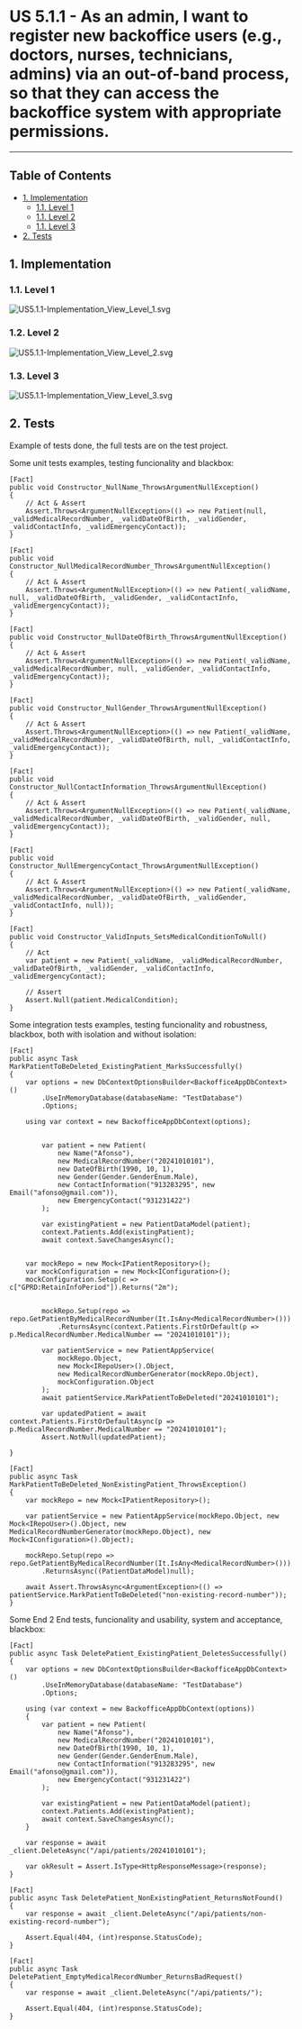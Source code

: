 # US 5.1.1 - As an admin, I want to register new backoffice users (e.g., doctors, nurses, technicians, admins) via an out-of-band process, so that they can access the backoffice system with appropriate permissions.

---

## Table of Contents

- [1. Implementation](#1-analysis)
    - [1.1. Level 1](#11-implementation-view)
    - [1.1. Level 2](#12-implementation-view)
    - [1.1. Level 3](#13-implementation-view)
- [2. Tests](#2-tests)



## 1. Implementation

### 1.1. Level 1

![US5.1.1-Implementation_View_Level_1.svg](3.Implementation_Views%2FUS5.1.1-Implementation_View_Level_1.svg)

### 1.2. Level 2

![US5.1.1-Implementation_View_Level_2.svg](3.Implementation_Views%2FUS5.1.1-Implementation_View_Level_2.svg)

### 1.3. Level 3

![US5.1.1-Implementation_View_Level_3.svg](3.Implementation_Views%2FUS5.1.1-Implementation_View_Level_3.svg)

## 2. Tests

Example of tests done, the full tests are on the test project.

Some unit tests examples, testing funcionality and blackbox:

    [Fact]
    public void Constructor_NullName_ThrowsArgumentNullException()
    {
        // Act & Assert
        Assert.Throws<ArgumentNullException>(() => new Patient(null, _validMedicalRecordNumber, _validDateOfBirth, _validGender, _validContactInfo, _validEmergencyContact));
    }

    [Fact]
    public void Constructor_NullMedicalRecordNumber_ThrowsArgumentNullException()
    {
        // Act & Assert
        Assert.Throws<ArgumentNullException>(() => new Patient(_validName, null, _validDateOfBirth, _validGender, _validContactInfo, _validEmergencyContact));
    }

    [Fact]
    public void Constructor_NullDateOfBirth_ThrowsArgumentNullException()
    {
        // Act & Assert
        Assert.Throws<ArgumentNullException>(() => new Patient(_validName, _validMedicalRecordNumber, null, _validGender, _validContactInfo, _validEmergencyContact));
    }

    [Fact]
    public void Constructor_NullGender_ThrowsArgumentNullException()
    {
        // Act & Assert
        Assert.Throws<ArgumentNullException>(() => new Patient(_validName, _validMedicalRecordNumber, _validDateOfBirth, null, _validContactInfo, _validEmergencyContact));
    }

    [Fact]
    public void Constructor_NullContactInformation_ThrowsArgumentNullException()
    {
        // Act & Assert
        Assert.Throws<ArgumentNullException>(() => new Patient(_validName, _validMedicalRecordNumber, _validDateOfBirth, _validGender, null, _validEmergencyContact));
    }

    [Fact]
    public void Constructor_NullEmergencyContact_ThrowsArgumentNullException()
    {
        // Act & Assert
        Assert.Throws<ArgumentNullException>(() => new Patient(_validName, _validMedicalRecordNumber, _validDateOfBirth, _validGender, _validContactInfo, null));
    }

    [Fact]
    public void Constructor_ValidInputs_SetsMedicalConditionToNull()
    {
        // Act
        var patient = new Patient(_validName, _validMedicalRecordNumber, _validDateOfBirth, _validGender, _validContactInfo, _validEmergencyContact);

        // Assert
        Assert.Null(patient.MedicalCondition);
    }


Some integration tests examples, testing funcionality and robustness, blackbox, both with isolation and without isolation:

    [Fact]
    public async Task MarkPatientToBeDeleted_ExistingPatient_MarksSuccessfully()
    {
        var options = new DbContextOptionsBuilder<BackofficeAppDbContext>()
            .UseInMemoryDatabase(databaseName: "TestDatabase")
            .Options;
        
        using var context = new BackofficeAppDbContext(options);

        
            var patient = new Patient(
                new Name("Afonso"), 
                new MedicalRecordNumber("20241010101"),
                new DateOfBirth(1990, 10, 1), 
                new Gender(Gender.GenderEnum.Male),
                new ContactInformation("913283295", new Email("afonso@gmail.com")), 
                new EmergencyContact("931231422")
            );

            var existingPatient = new PatientDataModel(patient);
            context.Patients.Add(existingPatient);
            await context.SaveChangesAsync();
        
            
        var mockRepo = new Mock<IPatientRepository>();
        var mockConfiguration = new Mock<IConfiguration>();
        mockConfiguration.Setup(c => c["GPRD:RetainInfoPeriod"]).Returns("2m");

        
            mockRepo.Setup(repo => repo.GetPatientByMedicalRecordNumber(It.IsAny<MedicalRecordNumber>()))
                .ReturnsAsync(context.Patients.FirstOrDefault(p => p.MedicalRecordNumber.MedicalNumber == "20241010101"));

            var patientService = new PatientAppService(
                mockRepo.Object,  
                new Mock<IRepoUser>().Object,
                new MedicalRecordNumberGenerator(mockRepo.Object),
                mockConfiguration.Object
            );
            await patientService.MarkPatientToBeDeleted("20241010101");
            
            var updatedPatient = await context.Patients.FirstOrDefaultAsync(p => p.MedicalRecordNumber.MedicalNumber == "20241010101");
            Assert.NotNull(updatedPatient);
        
    }

    [Fact]
    public async Task MarkPatientToBeDeleted_NonExistingPatient_ThrowsException()
    {
        var mockRepo = new Mock<IPatientRepository>();

        var patientService = new PatientAppService(mockRepo.Object, new Mock<IRepoUser>().Object, new MedicalRecordNumberGenerator(mockRepo.Object), new Mock<IConfiguration>().Object);
        
        mockRepo.Setup(repo => repo.GetPatientByMedicalRecordNumber(It.IsAny<MedicalRecordNumber>()))
            .ReturnsAsync((PatientDataModel)null);
        
        await Assert.ThrowsAsync<ArgumentException>(() => patientService.MarkPatientToBeDeleted("non-existing-record-number"));
    }


Some End 2 End tests, funcionality and usability, system and acceptance, blackbox:

    [Fact]
    public async Task DeletePatient_ExistingPatient_DeletesSuccessfully()
    {
        var options = new DbContextOptionsBuilder<BackofficeAppDbContext>()
            .UseInMemoryDatabase(databaseName: "TestDatabase")
            .Options;

        using (var context = new BackofficeAppDbContext(options))
        {
            var patient = new Patient(
                new Name("Afonso"),
                new MedicalRecordNumber("20241010101"),
                new DateOfBirth(1990, 10, 1),
                new Gender(Gender.GenderEnum.Male),
                new ContactInformation("913283295", new Email("afonso@gmail.com")),
                new EmergencyContact("931231422")
            );

            var existingPatient = new PatientDataModel(patient);
            context.Patients.Add(existingPatient);
            await context.SaveChangesAsync();
        }

        var response = await _client.DeleteAsync("/api/patients/20241010101");
        
        var okResult = Assert.IsType<HttpResponseMessage>(response);
    }

    [Fact]
    public async Task DeletePatient_NonExistingPatient_ReturnsNotFound()
    {
        var response = await _client.DeleteAsync("/api/patients/non-existing-record-number");

        Assert.Equal(404, (int)response.StatusCode);
    }

    [Fact]
    public async Task DeletePatient_EmptyMedicalRecordNumber_ReturnsBadRequest()
    {
        var response = await _client.DeleteAsync("/api/patients/");

        Assert.Equal(404, (int)response.StatusCode);
    }
    
